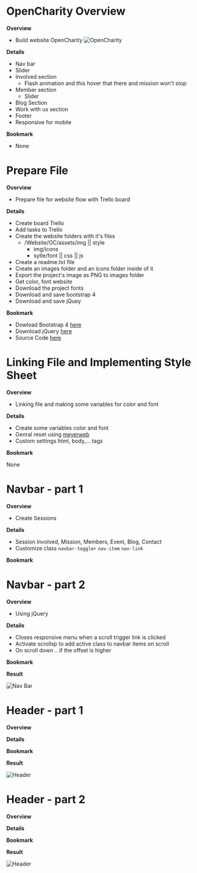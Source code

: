 <h1 id='session7'>OpenCharity Overview</h1>

**Overview**

- Build website OpenCharity
![OpenCharity](./OC.png)

**Details**

- Nav bar
- Slider
- Involved section
    - Flash animation and this hover that there and mission won't stop
- Member section
    - Slider
- Blog Section
- Work with us section
- Footer
- Responsive for mobile

**Bookmark**
- None

<h1 id='session8'> Prepare File</h1>

**Overview**

- Prepare file for website flow with Trello board

**Details**

- Create board Trello
- Add tasks to Trello
- Create the website folders with it's files
    - /Website/OC/assets/img || style
        - img/icons
        - sytle/font || css || js
- Create a readme.txt file
- Create an images folder and an icons folder inside of it
- Export the project's image as PNG to images folder
- Get color, font website
- Download the project fonts
- Download and save bootstrap 4
- Download and save jQuey

**Bookmark**

- Dowload Bootstrap 4 [here](http://getbootstrap.com/docs/4.1/getting-started/download/)
- Download jQuery [here](https://jquery.com/download/)
- Source Code [here](https://drive.google.com/drive/folders/1_emV94lr49gLtv01tVvHHBunGmSh7Swn)

<h1 id='session9'>Linking File and Implementing Style Sheet</h1>

**Overview**

- Linking file and making some variables for color and font

**Details**

- Create some variables color and font
- Genral reset using [meyerweb](https://meyerweb.com/eric/tools/css/reset/)
- Custom settings html, body,... tags

**Bookmark**

None

<h1 id='session10'>Navbar - part 1</h1>

**Overview**

- Create Sessions

**Details**

- Session Involved, Mission, Members, Event, Blog, Contact
- Customize class `navbar-toggler` `nav-item` `nav-link`

**Bookmark**


<h1 id='session11'>Navbar - part 2</h1>

**Overview**

- Using jQuery

**Details**

- Closes responsive menu when a scroll trigger link is clicked
- Activate scrollsp to add active class to navbar items on scroll
- On scroll down .. if the offset is higher

**Bookmark**

**Result**

![Nav Bar](./session11.PNG)

<h1 id='session12'>Header - part 1</h1>

**Overview**

**Details**

**Bookmark**

**Result**

![Header](./session12.PNG)

<h1 id='session13'>Header - part 2</h1>

**Overview**

**Details**

**Bookmark**

**Result**

![Header](./session13.PNG)
